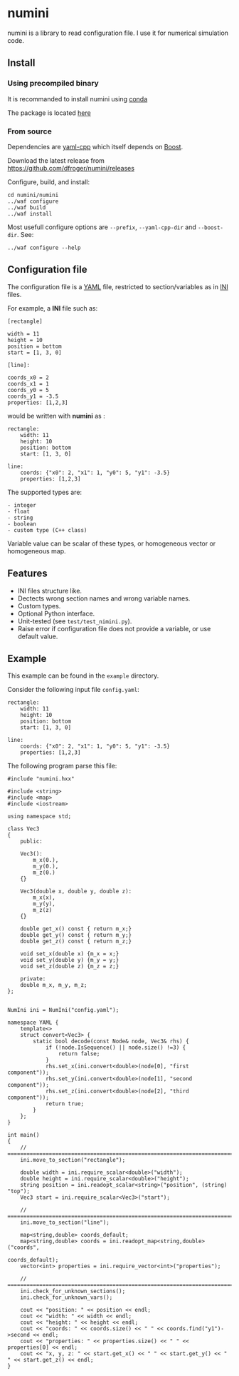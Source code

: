 numini
======

numini is a library to read configuration file. I use it for numerical
simulation code.

Install
------------------------

### Using precompiled binary ###

It is recommanded to install numini using [conda](http://conda.pydata.org/)

The package is located [here](https://binstar.org/dfroger/numini)
 
### From source ###

Dependencies are [yaml-cpp](http://code.google.com/p/yaml-cpp/) which itself
depends on [Boost](http://www.boost.org/).

Download the latest release from https://github.com/dfroger/numini/releases

Configure, build, and install:

    cd numini/numini
    ../waf configure
    ../waf build
    ../waf install

Most usefull configure options are `--prefix`, `--yaml-cpp-dir` and `--boost-dir`.  See:

    ../waf configure --help

Configuration file
------------------------

The configuration file is a [YAML](http://www.yaml.org/) file, restricted to
section/variables as in [INI](http://en.wikipedia.org/wiki/INI_file) files.

For example, a **INI** file such as:

    [rectangle]

    width = 11
    height = 10
    position = bottom
    start = [1, 3, 0]

    [line]:

    coords_x0 = 2
    coords_x1 = 1
    coords_y0 = 5
    coords_y1 = -3.5
    properties: [1,2,3]

would be written with **numini** as :

    rectangle:
        width: 11
        height: 10
        position: bottom
        start: [1, 3, 0]

    line:
        coords: {"x0": 2, "x1": 1, "y0": 5, "y1": -3.5}
        properties: [1,2,3]

The supported types are:

    - integer
    - float
    - string
    - boolean
    - custom type (C++ class)

Variable value can be scalar of these types, or homogeneous vector or
homogeneous map.

Features
------------------------

- INI files structure like.
- Dectects wrong section names and wrong variable names.
- Custom types.
- Optional Python interface.
- Unit-tested (see `test/test_nimini.py`).
- Raise error if configuration file does not provide a variable, or use default value.


Example
------------------------

This example can be found in the `example` directory.

Consider the following input file `config.yaml`:

    rectangle:
        width: 11
        height: 10
        position: bottom
        start: [1, 3, 0]

    line:
        coords: {"x0": 2, "x1": 1, "y0": 5, "y1": -3.5}
        properties: [1,2,3]

The following program parse this file:

    #include "numini.hxx"

    #include <string>
    #include <map>
    #include <iostream>

    using namespace std;

    class Vec3
    {
        public:

        Vec3():
            m_x(0.),
            m_y(0.),
            m_z(0.)
        {}

        Vec3(double x, double y, double z):
            m_x(x),
            m_y(y),
            m_z(z)
        {}
        
        double get_x() const { return m_x;}
        double get_y() const { return m_y;}
        double get_z() const { return m_z;}

        void set_x(double x) {m_x = x;}
        void set_y(double y) {m_y = y;}
        void set_z(double z) {m_z = z;}

        private:
        double m_x, m_y, m_z;
    };


    NumIni ini = NumIni("config.yaml");

    namespace YAML {
        template<>
        struct convert<Vec3> {
            static bool decode(const Node& node, Vec3& rhs) {
                if (!node.IsSequence() || node.size() !=3) {
                    return false;
                }
                rhs.set_x(ini.convert<double>(node[0], "first component"));
                rhs.set_y(ini.convert<double>(node[1], "second component"));
                rhs.set_z(ini.convert<double>(node[2], "third component"));
                return true;
            }
        };
    }

    int main()
    {
        // ========================================================================
        ini.move_to_section("rectangle");

        double width = ini.require_scalar<double>("width");
        double height = ini.require_scalar<double>("height");
        string position = ini.readopt_scalar<string>("position", (string) "top");
        Vec3 start = ini.require_scalar<Vec3>("start");

        // ========================================================================
        ini.move_to_section("line");

        map<string,double> coords_default;
        map<string,double> coords = ini.readopt_map<string,double>("coords",
                                                                   coords_default);
        vector<int> properties = ini.require_vector<int>("properties");

        // ========================================================================
        ini.check_for_unknown_sections();
        ini.check_for_unknown_vars();

        cout << "position: " << position << endl;
        cout << "width: " << width << endl;
        cout << "height: " << height << endl;
        cout << "coords: " << coords.size() << " " << coords.find("y1")->second << endl;
        cout << "properties: " << properties.size() << " " << properties[0] << endl;
        cout << "x, y, z: " << start.get_x() << " " << start.get_y() << " " << start.get_z() << endl;
    }
